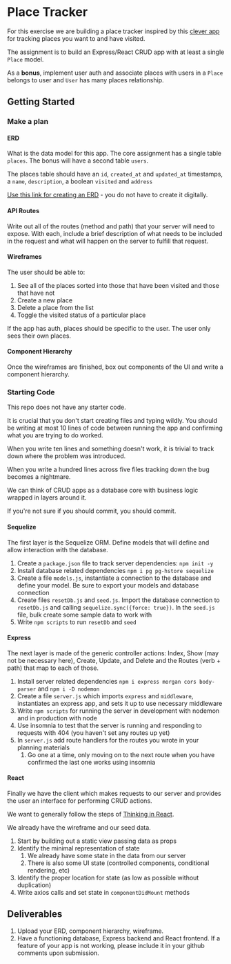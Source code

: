 # Place Tracker

For this exercise we are building a place tracker inspired by this [clever app](https://itunes.apple.com/us/app/see-saw-map/id791643418?mt=8) for tracking places you want to and have visited.

The assignment is to build an Express/React CRUD app with at least a single `Place` model.

As a **bonus**, implement user auth and associate places with users in a `Place` belongs to user and `User` has many places relationship.

## Getting Started

### Make a plan

#### ERD

What is the data model for this app.
The core assignment has a single table `places`.
The bonus will have a second table `users`.

The places table should have an `id`, `created_at` and `updated_at` timestamps, a `name`, `description`, a boolean `visited` and `address`

[Use this link for creating an ERD](https://www.lucidchart.com/pages/how-to-draw-ERD) - you do not have to create it digitally.

#### API Routes

Write out all of the routes (method and path) that your server will need to expose.
With each, include a brief description of what needs to be included in the request and what will happen on the server to fulfill that request.

#### Wireframes

The user should be able to:

1. See all of the places sorted into those that have been visited and those that have not
2. Create a new place
3. Delete a place from the list
4. Toggle the visited status of a particular place

If the app has auth, places should be specific to the user. The user only sees their own places.

#### Component Hierarchy

Once the wireframes are finished, box out components of the UI and write a component hierarchy.

### Starting Code

This repo does not have any starter code.

It is crucial that you don't start creating files and typing wildly. 
You should be writing at most 10 lines of code between running the app and confirming what you are trying to do worked.


When you write ten lines and something doesn't work, it is trivial to track down where the problem was introduced.

When you write a hundred lines across five files tracking down the bug becomes a nightmare.

We can think of CRUD apps as a database core with business logic wrapped in layers around it.

If you're not sure if you should commit, you should commit.

#### Sequelize

The first layer is the Sequelize ORM.
Define models that will define and allow interaction with the database.

1. Create a `package.json` file to track server dependencies: `npm init -y`
2. Install database related dependencies `npm i pg pg-hstore sequelize`
3. Create a file `models.js`, instantiate a connection to the database and define your model. Be sure to export your models and database connection
4. Create files `resetDb.js` and `seed.js`. Import the database connection to `resetDb.js` and calling `sequelize.sync({force: true})`. In the `seed.js` file, bulk create some sample data to work with
5. Write `npm scripts` to run `resetDb` and `seed`

#### Express

The next layer is made of the generic controller actions: Index, Show (may not be necessary here), Create, Update, and Delete and the Routes (verb + path) that map to each of those.

1. Install server related dependencies `npm i express morgan cors body-parser` and `npm i -D nodemon`
2. Create a file `server.js` which imports `express` and `middleware`, instantiates an express app, and sets it up to use necessary middleware
3. Write `npm scripts` for running the server in development with nodemon and in production with node
4. Use insomnia to test that the server is running and responding to requests with 404 (you haven't set any routes up yet)
5. In `server.js` add route handlers for the routes you wrote in your planning materials
    1. Go one at a time, only moving on to the next route when you have confirmed the last one works using insomnia


#### React

Finally we have the client which makes requests to our server and provides the user an interface for performing CRUD actions.

We want to generally follow the steps of [Thinking in React](https://reactjs.org/docs/thinking-in-react.html).

We already have the wireframe and our seed data.

1. Start by building out a static view passing data as props
2. Identify the minimal representation of state
    1. We already have some state in the data from our server
    2. There is also some UI state (controlled components, conditional rendering, etc)
3. Identify the proper location for state (as low as possible without duplication)
4. Write axios calls and set state in `componentDidMount` methods


## Deliverables

1. Upload your ERD, component hierarchy, wireframe.
1. Have a functioning database, Express backend and React frontend. If a feature of your app is not working, please include it in your github comments upon submission.
